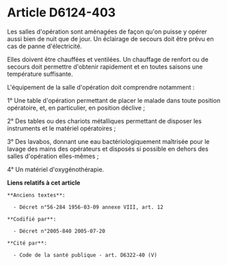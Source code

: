 # Article D6124-403

Les salles d'opération sont aménagées de façon qu'on puisse y opérer aussi bien de nuit que de jour. Un éclairage de secours
doit être prévu en cas de panne d'électricité.

Elles doivent être chauffées et ventilées. Un chauffage de renfort ou de secours doit permettre d'obtenir rapidement et en
toutes saisons une température suffisante.

L'équipement de la salle d'opération doit comprendre notamment :

1° Une table d'opération permettant de placer le malade dans toute position opératoire, et, en particulier, en position
déclive ;

2° Des tables ou des chariots métalliques permettant de disposer les instruments et le matériel opératoires ;

3° Des lavabos, donnant une eau bactériologiquement maîtrisée pour le lavage des mains des opérateurs et disposés si possible
en dehors des salles d'opération elles-mêmes ;

4° Un matériel d'oxygénothérapie.

**Liens relatifs à cet article**

	**Anciens textes**:

	  - Décret n°56-284 1956-03-09 annexe VIII, art. 12

	**Codifié par**:

	  - Décret n°2005-840 2005-07-20

	**Cité par**:

	  - Code de la santé publique - art. D6322-40 (V)
